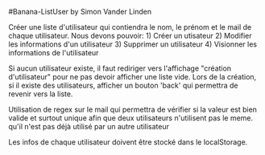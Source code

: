 #Banana-ListUser
by Simon Vander Linden

Créer une liste d'utilisateur qui contiendra le nom, le prénom et le mail de chaque utilisateur.
Nous devons pouvoir:
    1) Créer un utisateur
    2) Modifier les informations d'un utilisateur
    3) Supprimer un utilisateur
    4) Visionner les informations de l'utilisateur

Si aucun utilisateur existe, il faut rediriger vers l'affichage "création d'utilisateur" pour ne pas devoir afficher une liste vide.
Lors de la création, si il existe des utilisateurs, afficher un bouton 'back' qui permettra de revenir vers la liste.

Utilisation de regex sur le mail qui permettra de vérifier si la valeur est bien valide et surtout unique afin que deux utilisateurs n'utilisent pas le meme. qu'il n'est pas déjà utilisé par un autre utilisateur

Les infos de chaque utilisateur doivent être stocké dans le localStorage.

